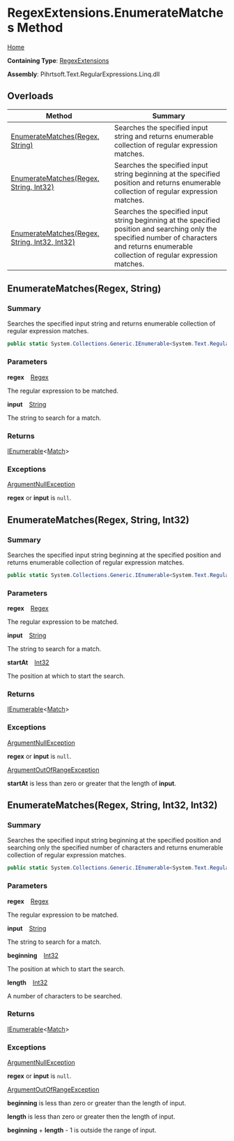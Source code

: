 # RegexExtensions\.EnumerateMatches Method

[Home](../../../../../../../README.md)

**Containing Type**: [RegexExtensions](../README.md)

**Assembly**: Pihrtsoft\.Text\.RegularExpressions\.Linq\.dll

## Overloads

| Method | Summary |
| ------ | ------- |
| [EnumerateMatches(Regex, String)](#Pihrtsoft_Text_RegularExpressions_Linq_Extensions_RegexExtensions_EnumerateMatches_System_Text_RegularExpressions_Regex_System_String_) | Searches the specified input string and returns enumerable collection of regular expression matches\. |
| [EnumerateMatches(Regex, String, Int32)](#Pihrtsoft_Text_RegularExpressions_Linq_Extensions_RegexExtensions_EnumerateMatches_System_Text_RegularExpressions_Regex_System_String_System_Int32_) | Searches the specified input string beginning at the specified position and returns enumerable collection of regular expression matches\. |
| [EnumerateMatches(Regex, String, Int32, Int32)](#Pihrtsoft_Text_RegularExpressions_Linq_Extensions_RegexExtensions_EnumerateMatches_System_Text_RegularExpressions_Regex_System_String_System_Int32_System_Int32_) | Searches the specified input string beginning at the specified position and searching only the specified number of characters and returns enumerable collection of regular expression matches\. |

## EnumerateMatches\(Regex, String\) <a name="Pihrtsoft_Text_RegularExpressions_Linq_Extensions_RegexExtensions_EnumerateMatches_System_Text_RegularExpressions_Regex_System_String_"></a>

### Summary

Searches the specified input string and returns enumerable collection of regular expression matches\.

```csharp
public static System.Collections.Generic.IEnumerable<System.Text.RegularExpressions.Match> EnumerateMatches(this System.Text.RegularExpressions.Regex regex, string input)
```

### Parameters

**regex** &ensp; [Regex](https://docs.microsoft.com/en-us/dotnet/api/system.text.regularexpressions.regex)

The regular expression to be matched\.

**input** &ensp; [String](https://docs.microsoft.com/en-us/dotnet/api/system.string)

The string to search for a match\.

### Returns

[IEnumerable](https://docs.microsoft.com/en-us/dotnet/api/system.collections.generic.ienumerable-1)\<[Match](https://docs.microsoft.com/en-us/dotnet/api/system.text.regularexpressions.match)>

### Exceptions

[ArgumentNullException](https://docs.microsoft.com/en-us/dotnet/api/system.argumentnullexception)

**regex** or **input** is `null`\.

## EnumerateMatches\(Regex, String, Int32\) <a name="Pihrtsoft_Text_RegularExpressions_Linq_Extensions_RegexExtensions_EnumerateMatches_System_Text_RegularExpressions_Regex_System_String_System_Int32_"></a>

### Summary

Searches the specified input string beginning at the specified position and returns enumerable collection of regular expression matches\.

```csharp
public static System.Collections.Generic.IEnumerable<System.Text.RegularExpressions.Match> EnumerateMatches(this System.Text.RegularExpressions.Regex regex, string input, int startAt)
```

### Parameters

**regex** &ensp; [Regex](https://docs.microsoft.com/en-us/dotnet/api/system.text.regularexpressions.regex)

The regular expression to be matched\.

**input** &ensp; [String](https://docs.microsoft.com/en-us/dotnet/api/system.string)

The string to search for a match\.

**startAt** &ensp; [Int32](https://docs.microsoft.com/en-us/dotnet/api/system.int32)

The position at which to start the search\.

### Returns

[IEnumerable](https://docs.microsoft.com/en-us/dotnet/api/system.collections.generic.ienumerable-1)\<[Match](https://docs.microsoft.com/en-us/dotnet/api/system.text.regularexpressions.match)>

### Exceptions

[ArgumentNullException](https://docs.microsoft.com/en-us/dotnet/api/system.argumentnullexception)

**regex** or **input** is `null`\.

[ArgumentOutOfRangeException](https://docs.microsoft.com/en-us/dotnet/api/system.argumentoutofrangeexception)

**startAt** is less than zero or greater that the length of **input**\.

## EnumerateMatches\(Regex, String, Int32, Int32\) <a name="Pihrtsoft_Text_RegularExpressions_Linq_Extensions_RegexExtensions_EnumerateMatches_System_Text_RegularExpressions_Regex_System_String_System_Int32_System_Int32_"></a>

### Summary

Searches the specified input string beginning at the specified position and searching only the specified number of characters and returns enumerable collection of regular expression matches\.

```csharp
public static System.Collections.Generic.IEnumerable<System.Text.RegularExpressions.Match> EnumerateMatches(this System.Text.RegularExpressions.Regex regex, string input, int beginning, int length)
```

### Parameters

**regex** &ensp; [Regex](https://docs.microsoft.com/en-us/dotnet/api/system.text.regularexpressions.regex)

The regular expression to be matched\.

**input** &ensp; [String](https://docs.microsoft.com/en-us/dotnet/api/system.string)

The string to search for a match\.

**beginning** &ensp; [Int32](https://docs.microsoft.com/en-us/dotnet/api/system.int32)

The position at which to start the search\.

**length** &ensp; [Int32](https://docs.microsoft.com/en-us/dotnet/api/system.int32)

A number of characters to be searched\.

### Returns

[IEnumerable](https://docs.microsoft.com/en-us/dotnet/api/system.collections.generic.ienumerable-1)\<[Match](https://docs.microsoft.com/en-us/dotnet/api/system.text.regularexpressions.match)>

### Exceptions

[ArgumentNullException](https://docs.microsoft.com/en-us/dotnet/api/system.argumentnullexception)

**regex** or **input** is `null`\.

[ArgumentOutOfRangeException](https://docs.microsoft.com/en-us/dotnet/api/system.argumentoutofrangeexception)

**beginning** is less than zero or greater than the length of input\.


**length** is less than zero or greater then the length of input\.




**beginning** \+ **length** \- 1 is outside the range of input\.



